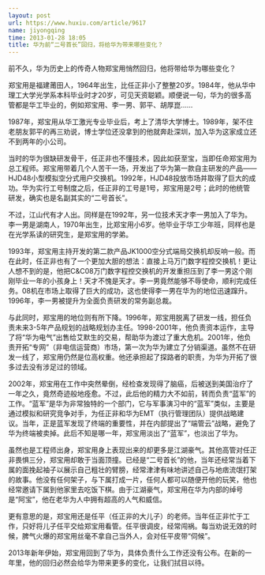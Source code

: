 ```yaml
---
layout: post
url: https://www.huxiu.com/article/9617
name: jiyongqing
time: 2013-01-28 18:05
title: 华为前“二号首长”回归，将给华为带来哪些变化？
---
```

前不久，华为历史上的传奇人物郑宝用悄然回归，他将带给华为哪些变化？

郑宝用是福建莆田人，1964年出生，比任正非小了整整20岁。1984年，他从华中理工大学光学系本科毕业时才20岁，可见天资聪颖。顺便说一句，华为的很多高管都是华工毕业的，例如郑宝用、李一男、郭平、胡厚崑……

1987年，郑宝用从华工激光专业毕业后，考上了清华大学博士。1989年，架不住老朋友郭平的再三劝说，博士学位还没拿到的他就奔赴深圳，加入华为这家成立还不到两年的小公司。

当时的华为很缺研发骨干，任正非也不懂技术，因此如获至宝，当即任命郑宝用为总工程师。郑宝用带着几个人苦干一场，开发出了华为第一款自主研发的产品——HJD48小型模拟空分式用户交换机。1992年，HJD48投放市场并取得了巨大的成功。华为实行工号制度之后，任正非的工号是1号，郑宝用是2号；此时的他统管研发，确实也是名副其实的“二号首长”。

不过，江山代有才人出。同样是在1992年，另一位技术天才李一男加入了华为。李一男是湖南人，1970年出生，比郑宝用小6岁。他毕业于华工少年班，同样也是在光学系读的研究生，是郑宝用的学弟。

1993年，郑宝用主持开发的第二款产品JK1000空分式端局交换机却反响一般。而在此时，任正非也有了一个更加大胆的想法：直接上马万门数字程控交换机！更让人想不到的是，他把C&C08万门数字程控交换机的开发重担压到了李一男这个刚刚毕业一年的小孩身上！天才不愧是天才。李一男竟然能够不辱使命，顺利完成任务。08机在市场上取得了巨大的成功，这也使得李一男在华为的地位迅速蹿升。1996年，李一男被提升为全面负责研发的常务副总裁。

与此同时，郑宝用的地位则有所下降。1996年，郑宝用脱离了研发一线，担任负责未来3-5年产品规划的战略规划办主任。1998-2001年，他负责资本运作，主导了将“华为电气”出售给艾默生的交易，帮助华为渡过了重大危机。2001年，他负责开拓“专网”（非电信运营商）市场，第一次为华为建立了分销渠道。虽然不在研发一线了，郑宝用仍然是位高权重。他还承担起了探路者的职责，为华为开拓了很多过去没有涉足过的领域。

2002年，郑宝用在工作中突然晕倒，经检查发现得了脑癌，后被送到美国治疗了一年之久，竟然奇迹般地痊愈。不过，此后他的精力大不如前，转而负责“蓝军”的工作。“蓝军”是华为非常独特的一个部门，它与军事演习中的“蓝军”类似，主要是通过模拟和研究竞争对手，为任正非和华为EMT（执行管理团队）提供战略建议。当年，正是蓝军发现了终端的重要性，并在内部提出了“端管云”战略，避免了华为终端被卖掉。此后不知是哪一年，郑宝用淡出了“蓝军”，也淡出了华为。

虽然也是工程师出身，郑宝用身上表现出来的却更多是江湖豪气。其他高管对任正非畏惧三分，郑宝用却敢于当面顶撞。已经是“二号首长”的他，当年还经常当着下属的面挽起袖子以展示自己粗壮的臂膀，经常津津有味地讲述自己与地痞流氓打架的故事。他没有任何架子，与下属打成一片，任何人都可以随便开他的玩笑，他也经常邀请下属到他家里去吃饭下棋。由于江湖豪气，郑宝用在华为内部的绰号是“阿宝”，他在老华为人中拥有超高的人气和威信。

更有意思的是，郑宝用还是任平（任正非的大儿子）的老师。当年任正非忙于工作，只好将儿子任平交给郑宝用看管。任平很调皮，经常闯祸。每当劝说无效的时候，脾气火爆的郑宝用丝毫不拿自己当外人，会对任平皮带“伺候”。

2013年新年伊始，郑宝用回到了华为，具体负责什么工作还没有公布。在新的一年里，他的回归必然会给华为带来更多的变化，让我们拭目以待。

